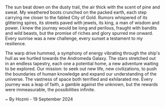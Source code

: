
The sun beat down on the dusty trail, the air thick with the scent of pine and sweat. My weathered boots crunched on the packed earth, each step carrying me closer to the fabled City of Gold. Rumors whispered of its glittering spires, its streets paved with jewels, its king, a man of wisdom and power. I knew the journey would be long and perilous, fraught with bandits and wild beasts, but the promise of riches and glory spurred me onward.  Every sunrise was a new challenge, every sunset a testament to my resilience. 

The warp drive hummed, a symphony of energy vibrating through the ship's hull as we hurtled towards the Andromeda Galaxy. The stars stretched out in an endless tapestry, each one a potential home, a new adventure waiting to be explored. Our mission: to seek out new life, new civilizations, to push the boundaries of human knowledge and expand our understanding of the universe. The vastness of space both terrified and exhilarated me. Every journey was a leap of faith, a gamble against the unknown, but the rewards were immeasurable, the possibilities infinite. 

~ By Hozmi - 19 September 2024
